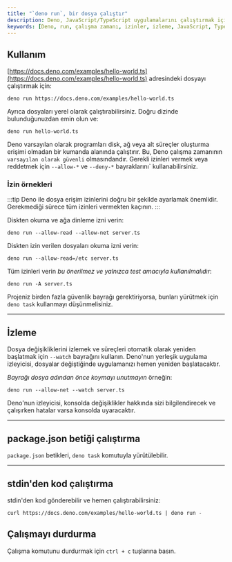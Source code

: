 ```yaml
---
title: "`deno run`, bir dosya çalıştır"
description: Deno, JavaScript/TypeScript uygulamalarını çalıştırmak için kullanılan bir çalışma zamanı ortamıdır. Bu sayfa, dosyaları Deno ile çalıştırma ve yönetme yöntemlerini açıklamaktadır. Ayrıca, gerekli izinlerin nasıl verileceği ve izleme işlemleri hakkında bilgi sağlamaktadır.
keywords: [Deno, run, çalışma zamanı, izinler, izleme, JavaScript, TypeScript]
---
```


## Kullanım

[https://docs.deno.com/examples/hello-world.ts](https://docs.deno.com/examples/hello-world.ts) adresindeki dosyayı çalıştırmak için:

```console
deno run https://docs.deno.com/examples/hello-world.ts
```

Ayrıca dosyaları yerel olarak çalıştırabilirsiniz. Doğru dizinde bulunduğunuzdan emin olun ve:

```console
deno run hello-world.ts
```

Deno varsayılan olarak programları disk, ağ veya alt süreçler oluşturma erişimi olmadan bir kumanda alanında çalıştırır. Bu, Deno çalışma zamanının
`varsayılan olarak güvenli` olmasındandır. Gerekli izinleri vermek veya reddetmek için
`--allow-*` ve `--deny-*` bayraklarını` kullanabilirsiniz.

### İzin örnekleri

:::tip
Deno ile dosya erişim izinlerini doğru bir şekilde ayarlamak önemlidir. Gerekmediği sürece tüm izinleri vermekten kaçının.
:::

Diskten okuma ve ağa dinleme izni verin:

```console
deno run --allow-read --allow-net server.ts
```

Diskten izin verilen dosyaları okuma izni verin:

```console
deno run --allow-read=/etc server.ts
```

Tüm izinleri verin _bu önerilmez ve yalnızca test amacıyla kullanılmalıdır_:

```console
deno run -A server.ts
```

Projeniz birden fazla güvenlik bayrağı gerektiriyorsa, bunları yürütmek için
`deno task` kullanmayı düşünmelisiniz.

---

## İzleme

Dosya değişikliklerini izlemek ve süreçleri otomatik olarak yeniden başlatmak için `--watch` bayrağını kullanın. Deno'nun yerleşik uygulama izleyicisi, dosyalar değiştiğinde uygulamanızı hemen yeniden başlatacaktır.

_Bayrağı dosya adından önce koymayı unutmayın_ örneğin:

```console
deno run --allow-net --watch server.ts
```

Deno'nun izleyicisi, konsolda değişiklikler hakkında sizi bilgilendirecek ve çalışırken hatalar varsa konsolda uyaracaktır.

---

## package.json betiği çalıştırma

`package.json` betikleri, `deno task` komutuyla yürütülebilir.

---

## stdin'den kod çalıştırma

stdin'den kod gönderebilir ve hemen çalıştırabilirsiniz:

```console
curl https://docs.deno.com/examples/hello-world.ts | deno run -
```

## Çalışmayı durdurma

Çalışma komutunu durdurmak için `ctrl + c` tuşlarına basın.